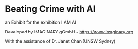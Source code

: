 Beating Crime with AI
=====================

an Exhibit for the exhibition I AM AI

Developed by IMAGINARY gGmbH - https://www.imaginary.org

With the assistance of Dr. Janet Chan (UNSW Sydney)